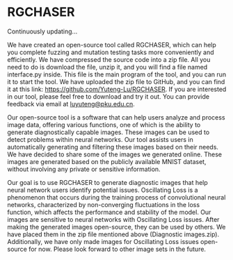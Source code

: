 # RGCHASER

Continuously updating...

We have created an open-source tool called RGCHASER, which can help you complete fuzzing and mutation testing tasks more conveniently and efficiently. We have compressed the source code into a zip file. All you need to do is download the file, unzip it, and you will find a file named interface.py inside. This file is the main program of the tool, and you can run it to start the tool. We have uploaded the zip file to GitHub, and you can find it at this link: https://github.com/Yuteng-Lu/RGCHASER. If you are interested in our tool, please feel free to download and try it out. You can provide feedback via email at luyuteng@pku.edu.cn.

Our open-source tool is a software that can help users analyze and process image data, offering various functions, one of which is the ability to generate diagnostically capable images. These images can be used to detect problems within neural networks. Our tool assists users in automatically generating and filtering these images based on their needs. We have decided to share some of the images we generated online. These images are generated based on the publicly available MNIST dataset, without involving any private or sensitive information.

Our goal is to use RGCHASER to generate diagnostic images that help neural network users identify potential issues. Oscillating Loss is a phenomenon that occurs during the training process of convolutional neural networks, characterized by non-converging fluctuations in the loss function, which affects the performance and stability of the model. Our images are sensitive to neural networks with Oscillating Loss issues. After making the generated images open-source, they can be used by others. We have placed them in the zip file mentioned above (Diagnostic images.zip). Additionally, we have only made images for Oscillating Loss issues open-source for now. Please look forward to other image sets in the future.



